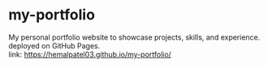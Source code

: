 # my-portfolio
My personal portfolio website to showcase projects, skills, and experience. deployed on GitHub Pages.</br>
link: https://hemalpatel03.github.io/my-portfolio/
